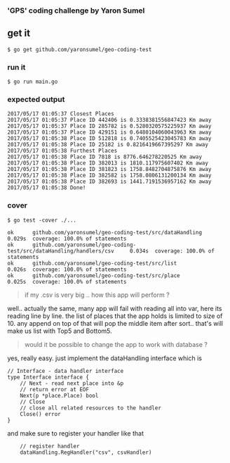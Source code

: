 
### 'GPS' coding challenge by Yaron Sumel

## get it 

 `$ go get github.com/yaronsumel/geo-coding-test`

### run it

 `$ go run main.go`

### expected output

    2017/05/17 01:05:37 Closest Places
    2017/05/17 01:05:37 Place ID 442406 is 0.3338381556847423 Km away
    2017/05/17 01:05:37 Place ID 285782 is 0.5280320575225937 Km away
    2017/05/17 01:05:37 Place ID 429151 is 0.6480104060043963 Km away
    2017/05/17 01:05:38 Place ID 512818 is 0.7405525423045783 Km away
    2017/05/17 01:05:38 Place ID 25182 is 0.8216419667395297 Km away
    2017/05/17 01:05:38 Furthest Places
    2017/05/17 01:05:38 Place ID 7818 is 8776.646278220525 Km away
    2017/05/17 01:05:38 Place ID 382013 is 1810.117975607402 Km away
    2017/05/17 01:05:38 Place ID 381823 is 1758.8482704875876 Km away
    2017/05/17 01:05:38 Place ID 382582 is 1758.0806131200134 Km away
    2017/05/17 01:05:38 Place ID 382693 is 1441.7191536957162 Km away
    2017/05/17 01:05:38 Done!

### cover 
 
 `$ go test -cover ./...`

    ok      github.com/yaronsumel/geo-coding-test/src/dataHandling                  0.029s  coverage: 100.0% of statements
    ok      github.com/yaronsumel/geo-coding-test/src/dataHandling/handlers/csv     0.034s  coverage: 100.0% of statements
    ok      github.com/yaronsumel/geo-coding-test/src/list                          0.026s  coverage: 100.0% of statements
    ok      github.com/yaronsumel/geo-coding-test/src/place                         0.025s  coverage: 100.0% of statements

> if my .csv is very big .. how this app will perform ?

well.. actually the same, many app will fail with reading all into var, 
here its reading line by line.
the list of places that the app holds is limited to size of 10. any append on top of that will pop the middle item after sort.. that's will make us list with Top5 and Bottom5.

> would it be possible to change the app to work with database ? 

yes, really easy. just implement the dataHandling interface which is 

    // Interface - data handler interface
    type Interface interface {
        // Next - read next place into &p
        // return error at EOF
        Next(p *place.Place) bool
        // Close
        // close all related resources to the handler
        Close() error
    }
    
and make sure to register your handler like that

    	// register handler
    	dataHandling.RegHandler("csv", csvHandler)